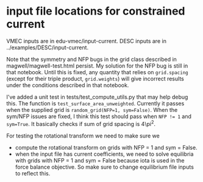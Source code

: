# input file locations for constrained current
VMEC inputs are in edu-vmec/input-current.
DESC inputs are in ../examples/DESC/input-current.

Note that the symmetry and NFP bugs in the grid class described in magwell/magwell-test.html persist. My solution for the NFP bug is still in that notebook. Until this is fixed, any quantity that relies on `grid.spacing` (except for their triple product, `grid.weights`) will give incorrect results under the conditions described in that notebook.

I've added a unit test in tests/test_compute_utils.py that may help debug this. The function is `test_surface_area_unweighted`. Currently it passes when the supplied grid is `random_grid(NFP=1, sym=False)`. When the sym/NFP issues are fixed, I think this test should pass when `NFP != 1` and `sym=True`. It basically checks if sum of grid spacing is 4\pi<sup>2</sup>.

For testing the rotational transform we need to make sure we
* compute the rotational transform on grids with NFP = 1 and sym = False.
* when the input file has current coefficients, we need to solve equilibria with grids with NFP = 1 and sym = False because iota is used in the force balance objective. So make sure to change equilibrium file inputs to reflect this.
